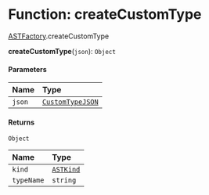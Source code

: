# Function: createCustomType

[ASTFactory](/en/auto-docs/fixed-layout-editor/modules/ASTFactory.md).createCustomType

**createCustomType**(`json`): `Object`

#### Parameters

| Name | Type |
| :------ | :------ |
| `json` | [`CustomTypeJSON`](/en/auto-docs/fixed-layout-editor/interfaces/CustomTypeJSON.md) |

#### Returns

`Object`

| Name | Type |
| :------ | :------ |
| `kind` | [`ASTKind`](/en/auto-docs/fixed-layout-editor/enums/ASTKind.md) |
| `typeName` | `string` |
